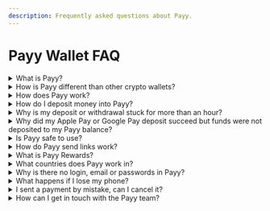 ```yaml
---
description: Frequently asked questions about Payy.
---
```


# Payy Wallet FAQ

<details>

<summary>What is Payy?</summary>

Payy is an non-custodial wallet app that lets you store, send, earn and invest on stablecoins and crypto.

</details>

<details>

<summary>How is Payy different than other crypto wallets?</summary>

Payy makes it easier to use crypto by abstracting things like blockchains, addresses, keys and protocols.

On Payy you send stablecoins via a link — much easier than copy-pasting someone's long wallet address. These payments are also private, unlike payments sent on Bitcoin, Ethereum, Tron or Sola.

</details>

<details>

<summary>How does Payy work?</summary>

Payy is a non-custodial stablecoin wallet. This means the private key that lets you control your crypto is stored on your device, accessible by only you.

When you send stablecoins to someone on Payy, it uses the [Payy Network](https://payy.network) layer 2 blockchain. This means the payment is fast, free and private.

</details>

<details>

<summary>How do I deposit money into Payy?</summary>

You can deposit money into Payy using multiple methods including crypto exchanges (like Coinbase, Robinhood and Binance) and soon from bank accounts and local payment methods (like ACH, SEPA, UPI, PIX and M-PESA).

Depositing via an exchange or cryptocurrency wallet happens through a smart contract bridge on the Polygon network. In the app you receive a unique deposit address, which you send USDC to. This address forwards it to our bridge which locks the USDC and mints wrapped USDC on Payy Network.

</details>

<details>

<summary>Why is my deposit or withdrawal stuck for more than an hour?</summary>

Keep your app open on the activity screen while the deposit or withdrawal is in progress. If it does not complete within 10 minutes, reach out to support in the app (Menu > More).

</details>

<details>

<summary>Why did my Apple Pay or Google Pay deposit succeed but funds were not deposited to my Payy balance?</summary>

This usually happens because your card or bank does not like crypto and has declined the transaction. It will show up as refunded in your bank soon. Unfortunately, we can't do anything about this since it's not in our control what your card or bank allows. You can try other cards or deposit methods.

</details>

<details>

<summary>Is Payy safe to use?</summary>

Yes, the important parts of Payy’s code have been audited.

Payy’s partners who convert fiat currency into stablecoins are licensed in their countries to provide financial services. Depending on the payment methods they have different KYC requirements and limits.

</details>

<details>

<summary>How do Payy send links work?</summary>

When you send stablecoins to someone, the Payy app generates a link.

Treat this link like cash. Anyone with the link can redeem the payment to their wallet. Do not post payment links in groups or publicly. You can cancel links that have not been claimed yet, but if they have been claimed, you can't get it back.

In the background, Payy links contain a full wallet with a balance corresponding to the payment. When you create a send link, the app transfers money to the new wallet and embeds the private key of the wallet in the link.

You can also request money on Payy using a request link.

When someone clicks that link, it will open their Payy app (or tell them to download it) and show a screen to send a payment to you.

</details>

<details>

<summary>What is Payy Rewards?</summary>

Payy Rewards are points you can earn for being a part of the Payy community.

Check the Rewards section of the app to see how you can participate.

Points don't have any monetary value.

</details>

<details>

<summary>What countries does Payy work in?</summary>

Payy is available in all countries where the App and Play Store are available. Payy may not be used in countries sanctioned by the Office of Foreign Assets Control (OFAC).

</details>

<details>

<summary>Why is there no login, email or passwords in Payy?</summary>

To respect your privacy, we do not have any login/username/email/password requirements in Payy.

You pay others by sending links using your existing messaging apps like WhatsApp, iMessage and Signal.

Your wallet is automatically generated the first time you use Payy and it is stored locally on your device. This is why we strongly recommend backing up your wallet in _Settings._

We cannot recover your wallet and funds if you do not backup your wallet.

</details>

<details>

<summary>What happens if I lose my phone?</summary>

If you have iCloud or Android backup enabled, your account can be restored on a new phone by restoring your backup.

You should also backup your recovery phrase in a safe location (Menu > More > Advanced).

If you do not back up your wallet and you lose your phone, your money will be lost.

</details>

<details>

<summary> I sent a payment by mistake, can I cancel it?</summary>

Yes, you can cancel a pending payment link in the _Activity_ tab in the app by tapping on the payment. If the link has been redeemed, there is no way to cancel or revert the transaction.

</details>

<details>

<summary>How can I get in touch with the Payy team?</summary>

Reach out to support in the app (Menu > More).

</details>
